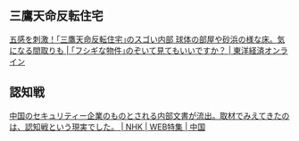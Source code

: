 ## 三鷹天命反転住宅

[五感を刺激！｢三鷹天命反転住宅｣のスゴい内部 球体の部屋や砂浜の様な床。気になる間取りも | ｢フシギな物件｣のぞいて見てもいいですか？ | 東洋経済オンライン](https://toyokeizai.net/articles/-/828496)

## 認知戦

[中国のセキュリティー企業のものとされる内部文書が流出。取材でみえてきたのは、認知戦という現実でした。 | NHK | WEB特集 | 中国](https://www3.nhk.or.jp/news/html/20241004/k10014588441000.html)
